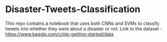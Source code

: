 # Disaster-Tweets-Classification

This repo contains a notebook that uses both CNNs and SVMs to classify tweets into whether they were about a disaster or not.
Link to the dataset - https://www.kaggle.com/c/nlp-getting-started/data
